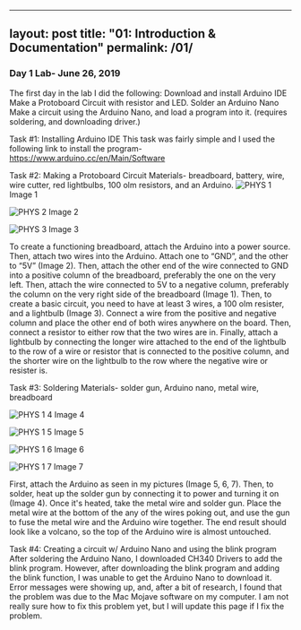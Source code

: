 
---
layout: post
title:  "01: Introduction & Documentation"
permalink: /01/
---

### Day 1 Lab- June 26, 2019
The first day in the lab I did the following:
Download and install Arduino IDE 
Make a Protoboard Circuit with resistor and LED. 
Solder an Arduino Nano
Make a circuit using the Arduino Nano, and load a program into it. (requires soldering, and downloading driver.)


Task #1: Installing Arduino IDE This task was fairly simple and I used the following link to install the program- https://www.arduino.cc/en/Main/Software

Task #2: Making a Protoboard Circuit Materials- breadboard, battery, wire, wire cutter, red lightbulbs, 100 olm resistors, and an Arduino.
![PHYS 1](https://user-images.githubusercontent.com/52216217/60457199-70a4d480-9c09-11e9-8904-35ba6c561e25.jpg)
Image 1

![PHYS 2](https://user-images.githubusercontent.com/52216217/60457387-e3ae4b00-9c09-11e9-815c-19994c8eb4c7.jpg)
Image 2

![PHYS 3](https://user-images.githubusercontent.com/52216217/60457506-3425a880-9c0a-11e9-8666-29f9c1a3a9cc.jpg)
Image 3

To create a functioning breadboard, attach the Arduino into a power source. Then, attach two wires into the Arduino. Attach one to “GND”, and the other to “5V” (Image 2). Then, attach the other end of the wire connected to GND into a positive column of the breadboard, preferably the one on the very left. Then, attach the wire connected to 5V to a negative column, preferably the column on the very right side of the breadboard (Image 1). Then, to create a basic circuit, you need to have at least 3 wires, a 100 olm resister, and a lightbulb (Image 3). Connect a wire from the positive and negative column and place the other end of both wires anywhere on the board. Then, connect a resistor to either row that the two wires are in. Finally, attach a lightbulb by connecting the longer wire attached to the end of the lightbulb to the row of a wire or resistor that is connected to the positive column, and the shorter wire on the lightbulb to the row where the negative wire or resister is.

Task #3: Soldering Materials- solder gun, Arduino nano, metal wire, breadboard

![PHYS 1 4](https://user-images.githubusercontent.com/52216217/60458036-8915ee80-9c0b-11e9-837f-781affa30efb.jpg)
Image 4

![PHYS 1 5](https://user-images.githubusercontent.com/52216217/60458141-ced2b700-9c0b-11e9-9965-86dde7578fa9.jpg)
Image 5

![PHYS 1 6](https://user-images.githubusercontent.com/52216217/60458221-03df0980-9c0c-11e9-8196-17538523553b.jpg)
Image 6

![PHYS 1 7](https://user-images.githubusercontent.com/52216217/60458240-10fbf880-9c0c-11e9-802a-e19969f044aa.jpg)
Image 7

First, attach the Arduino as seen in my pictures (Image 5, 6, 7). Then, to solder, heat up the solder gun by connecting it to power and turning it on (Image 4). Once it's heated, take the metal wire and solder gun. Place the metal wire at the bottom of the any of the wires poking out, and use the gun to fuse the metal wire and the Arduino wire together. The end result should look like a volcano, so the top of the Arduino wire is almost untouched.

Task #4: Creating a circuit w/ Arduino Nano and using the blink program 
After soldering the Arduino Nano, I downloaded CH340 Drivers to add the blink program. However, after downloading the blink program and adding the blink function, I was unable to get the Arduino Nano to download it. Error messages were showing up, and, after a bit of research, I found that the problem was due to the Mac Mojave software on my computer. I am not really sure how to fix this problem yet, but I will update this page if I fix the problem.


